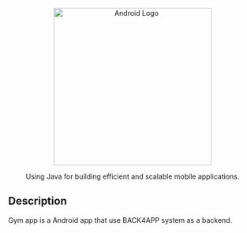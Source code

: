 <p align="center">
  <a href="#" target="blank"><img src="https://png.pngitem.com/pimgs/s/14-143254_android-10-new-logo-hd-png-download.png" width="320" alt="Android Logo" /></a>
</p>


  <p align="center">Using Java for building efficient and scalable mobile applications.</p>



## Description
Gym app is a Android app that use BACK4APP system as a backend.





